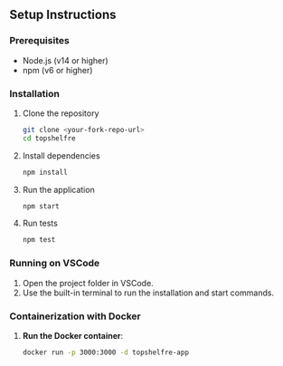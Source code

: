 ## Setup Instructions

### Prerequisites
- Node.js (v14 or higher)
- npm (v6 or higher)

### Installation

1. Clone the repository
    ```sh
    git clone <your-fork-repo-url>
    cd topshelfre
    ```

2. Install dependencies
    ```sh
    npm install
    ```

3. Run the application
    ```sh
    npm start
    ```

4. Run tests
    ```sh
    npm test
    ```

### Running on VSCode

1. Open the project folder in VSCode.
2. Use the built-in terminal to run the installation and start commands.

### Containerization with Docker

1. **Run the Docker container**:

    ```sh
    docker run -p 3000:3000 -d topshelfre-app
    ```